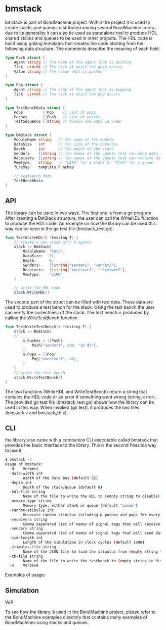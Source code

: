 # bmstack

bmstack is part of BondMachine project. Within the project It is used to create stacks and queues distributed among several BondMachine cores. due to its generality it can also be used as standalone tool to produce HDL shared stacks and queues to be used in other projects.
The HDL code is build using golang templates that creates the code starting from the following data structure. The comments describe the meaning of each field.

```go
type Push struct {
	Agent string // The name of the agent that is pushing
	Tick  uint64 // The tick at which the push occurs
	Value string // The value that is pushed
}

type Pop struct {
	Agent string // The name of the agent that is popping
	Tick  uint64 // The tick at which the pop occurs
}

type TestBenchData struct {
	Pops         []Pop    // List of pops
	Pushes       []Push   // List of pushes
	TestSequence []string // Pushes and pops in order
}

type BmStack struct {
	ModuleName string   // The name of the module
	DataSize   int      // The size of the data bus
	Depth      int      // The depth of the stack
	Senders    []string // The names of the agents that can send data to the stack
	Receivers  []string // The names of the agents that can receive data from the stack
	MemType    string   // "LIFO" for a stack or "FIFO" for a queue
	funcMap    template.FuncMap

	// TestBench data
	TestBenchData
}
```

## API 

The library can be used in two ways.
The first one is from a go program. After creating a BmStack structure, the user can call the WriteHDL function to produce the HDL code.
An example on how the library can be used this way can be seen in the go test file (bmstack_test.go).

```go
func TestWriteHDL(t *testing.T) {
	// Create a new stack with 4 agents
	stack := BmStack{
		ModuleName: "test",
		DataSize:   32,
		Depth:      8,
		Senders:    []string{"sender1", "sender2"},
		Receivers:  []string{"receiver1", "receiver2"},
		MemType:    "LIFO"
	}

	// write the HDL code
	stack.WriteHDL()
```

The second part of the struct can be filled with test data. These data are used to produce a test bench for the stack. Using the test bench the user can verify the correctness of the stack. The test bench is produced by calling the WriteTestBench function.

```go
func TestWriteTestBench(t *testing.T) {
	stack := BmStack{
	// ...
		s.Pushes = []Push{
			Push{"sender1", 200, "32'd1"},
		}
		s.Pops = []Pop{
			Pop{"receiver1", 60},
		}
	}
	// write the test bench
	stack.WriteTestBench()
}
```

The two functions (WriteHDL and WriteTestBench) return a string that contains the HDL code or an error if something went wrong (string, error).
The provided go test file (bmstack_test.go) shows how the library can be used in this way. When invoked (go test), it produces the two files (bmstack.v and bmstack_tb.v).

## CLI

the library also came with a companion CLI executable called bmstack that provides the basic interface to the library. This is the second Possible way to use it.

```bash
$ bmstack -h
Usage of bmstack:
  -d    Verbose
  -data-width int
        Width of the data bus (default 32)
  -depth int
        Depth of the stack/queue (default 8)
  -hdl-file string
        Name of the file to write the HDL to (empty string to disable) (default "stack.v")
  -memory-type string
        Memory type, either stack or queue (default "queue")
  -random-stimulus int
        Generate random stimulus including N pushes and pops for every agent (0 to disable)
  -receivers string
        Comma separated list of names of signal tags that will receive data from the stack/queue
  -senders string
        Comma separated list of names of signal tags that will send data to the stack/queue
  -sim-length int
        Length of the simulation in clock cycles (default 1000)
  -stimulus-file string
        Name of the JSON file to load the stimulus from (empty string to disable)
  -tb-file string
        Name of the file to write the testbench to (empty string to disable)
  -v    Verbose
```

Examples of usage:


## Simulation

WIP

To see how the library is used in the BondMachine project, please refer to the BondMachine examples directory that contains many examples of BondMachines using stacks and queues.
